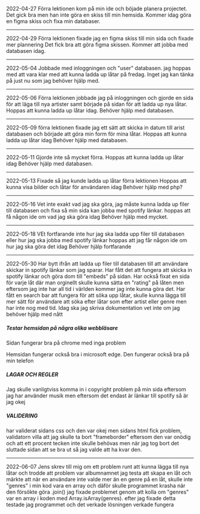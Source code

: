 2022-04-27
Förra lektionen kom på min ide och böjade planera projectet. 
Det gick bra men han inte göra en skiss till min hemsida. 
Kommer idag göra en figma skiss och fixa min databaser. 
_________________________________________________________________________________________________________
2022-04-29
Förra lektionen fixade jag en figma skiss till min sida och fixade mer plannering
Det fick bra att göra figma skissen.
Kommer att jobba med databasen idag.
_________________________________________________________________________________________________________
2022-05-04
Jobbade med inloggningen och "user" databasen.
jag hoppas med att vara klar med att kunna ladda up låtar på fredag.
Inget jag kan tänka på just nu som jag behöver hjälp med.
_________________________________________________________________________________________________________
2022-05-06
Förra lektionen jobbade jag på inloggningen och gjorde en sida för att läga till nya artister samt började på sidan för att ladda up nya låtar.
Hoppas att kunna ladda up låtar idag.
Behöver hjälp med databasen.
_________________________________________________________________________________________________________
2022-05-09
förra lektionen fixade jag ett sätt att skicka in datum till arist databasen och började att göra min form för mina låtar.
Hoppas att kunna ladda up låtar idag
Behöver hjälp med databasen.
_________________________________________________________________________________________________________
2022-05-11
Gjorde inte så mycket förra.
Hoppas att kunna ladda up låtar idag
Behöver hjälp med databasen.
_________________________________________________________________________________________________________
2022-05-13
Fixade så jag kunde ladda up låtar förra lektionen
Hoppas att kunna visa bilder och låtar för användaren idag
Behöver hjälp med php?
_________________________________________________________________________________________________________
2022-05-16
Vet inte exakt vad jag ska göra, jag måste kunna ladda up filer till databasen och fixa så min sida kan jobba med spotify länkar.
hoppas att få någon ide om vad jag ska göra idag
Behöver hjälp med mycket.
_________________________________________________________________________________________________________
2022-05-18
VEt fortfarande inte hur jag ska ladda upp filer till databasen eller hur jag ska jobba med spotify länkar
hoppas att jag får någon ide om hur jag ska göra det idag
Behöver hjälp fortfarande
_________________________________________________________________________________________________________
2022-05-30
Har bytt ifrån att ladda up filer till databasen till att användare skickar in spotify länkar som jag sparar. Har fått det att fungera att skicka in spotify länkar och göra dom till "embeds" på sidan. Har också fixat en sida för varje låt där man orginellt skulle kunna sätta en "rating" på låten men eftersom jag inte har all tid i världen kommer jag inte kunna göra det. Har fått en search bar att fungera för att söka upp låtar, skulle kunna lägga till mer sätt för användare att söka efter låtar som efter artist eller genre men har inte nog med tid.
Idag ska jag skriva dokumentation
vet inte om jag behöver hjälp med nått
##### Testar hemsidan på några olika webbläsare
Sidan fungerar bra på chrome med inga problem

Hemsidan fungerar också bra i microsoft edge.
Den fungerar också bra på min telefon
##### LAGAR OCH REGLER
Jag skulle vanligtviss komma in i copyright problem på min sida eftersom jag har använder musik men eftersom det endast är länkar till spotify så är jag okej
##### VALIDERING
har validerat sidans css och den var okej men sidans html fick problem, validatorn villa att jag skulle ta bort "frameborder" eftersom den var onödig och att ett procent tecken inte skulle behövas men när jag tog bort det sluttade sidan att se bra ut så jag valde att ha kvar den.

_________________________________________________________________________________________________________
2022-06-07
Jens skrev till mig om ett problem runt att kunna lägga till nya låtar och trodde att problem var albumnamnet
jag testa att skapa en låt och märkte att när en användare inte valde mer än en genre på en låt, skulle inte "genres" i min kod vara en array och däför skulle programmet krasha när den försökte göra .join()
jag fixade problemet genom att kolla om "genres" var en array i koden med Array.isArray(genres).
efter jag fixade detta testade jag programmet och det verkade lösningen verkade fungera
